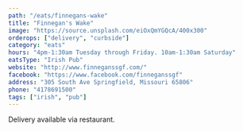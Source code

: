 ```yaml
---
path: "/eats/finnegans-wake"
title: "Finnegan's Wake"
image: "https://source.unsplash.com/eiOxQmYGQcA/400x300"
orderops: ["delivery", "curbside"]
category: "eats"
hours: "4pm-1:30am Tuesday through Friday. 10am-1:30am Saturday"
eatsType: "Irish Pub"
website: "http://www.finneganssgf.com/"
facebook: "https://www.facebook.com/finneganssgf"
address: "305 South Ave Springfield, Missouri 65806"
phone: "4178691500"
tags: ["irish", "pub"]
---
```


Delivery available via restaurant.
